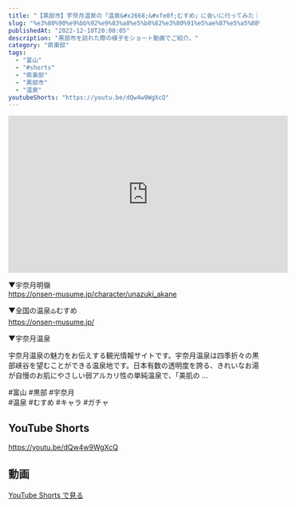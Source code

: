 ```yaml
---
title: "【黒部市】宇奈月温泉の「温泉&#x2668;&#xfe0f;むすめ」に会いに行ってみた｜宇奈月明嶺 #shorts"
slug: "%e3%80%90%e9%bb%92%e9%83%a8%e5%b8%82%e3%80%91%e5%ae%87%e5%a5%88%e6%9c%88%e6%b8%a9%e6%b3%89%e3%81%ae%e3%80%8c%e6%b8%a9%e6%b3%89%e2%99%a8%ef%b8%8f%e3%82%80%e3%81%99%e3%82%81%e3%80%8d%e3%81%ab%e4%bc%9a"
publishedAt: "2022-12-10T20:00:05"
description: "黒部市を訪れた際の様子をショート動画でご紹介。"
category: "県東部"
tags: 
  - "富山"
  - "#shorts"
  - "県東部"
  - "黒部市"
  - "温泉"
youtubeShorts: "https://youtu.be/dQw4w9WgXcQ"
---
```


<iframe width="560" height="315" src="https://www.youtube.com/embed/5IuUCnGAJoA" frameborder="0" allowfullscreen></iframe>

▼宇奈月明嶺<br />
https://onsen-musume.jp/character/unazuki_akane

▼全国の温泉&#x2668;&#xfe0f;むすめ<br />
https://onsen-musume.jp/

▼宇奈月温泉

宇奈月温泉の魅力をお伝えする観光情報サイトです。宇奈月温泉は四季折々の黒部峡谷を望むことができる温泉地です。日本有数の透明度を誇る、きれいなお湯が自慢のお肌にやさしい弱アルカリ性の単純温泉で、「美肌の &#8230;

#富山 #黒部 #宇奈月<br />
#温泉 #むすめ #キャラ #ガチャ

## YouTube Shorts

https://youtu.be/dQw4w9WgXcQ

## 動画

[YouTube Shorts で見る](https://youtu.be/dQw4w9WgXcQ)

